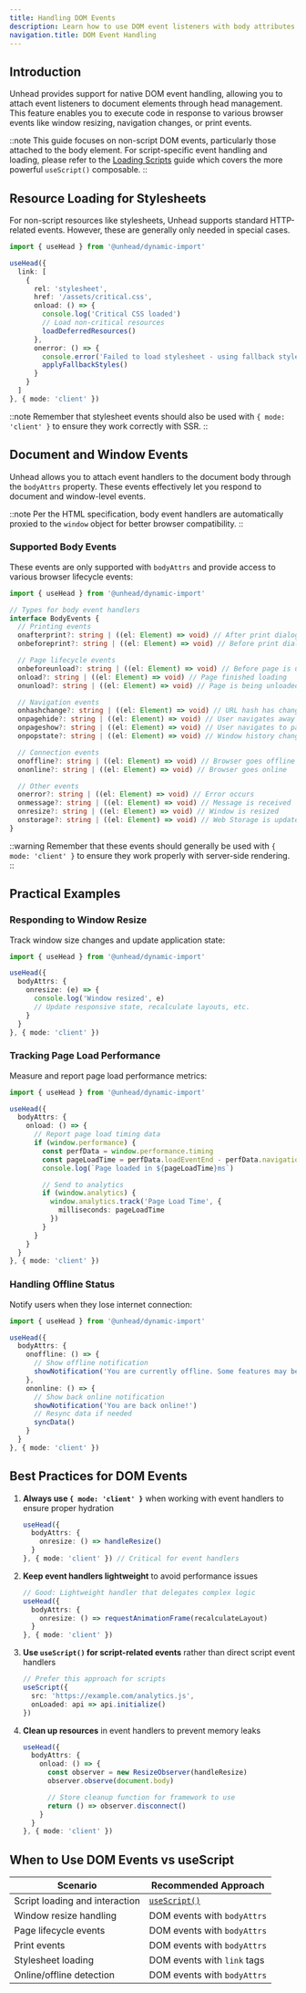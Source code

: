 ```yaml
---
title: Handling DOM Events
description: Learn how to use DOM event listeners with body attributes and non-script elements.
navigation.title: DOM Event Handling
---
```


## Introduction

Unhead provides support for native DOM event handling, allowing you to attach event listeners to document elements through head management. This feature enables you to execute code in response to various browser events like window resizing, navigation changes, or print events.

::note
This guide focuses on non-script DOM events, particularly those attached to the body element. For script-specific event handling and loading, please refer to the [Loading Scripts](/guides/loading-scripts) guide which covers the more powerful `useScript()` composable.
::

## Resource Loading for Stylesheets

For non-script resources like stylesheets, Unhead supports standard HTTP-related events. However, these are generally only needed in special cases.

```ts
import { useHead } from '@unhead/dynamic-import'

useHead({
  link: [
    {
      rel: 'stylesheet',
      href: '/assets/critical.css',
      onload: () => {
        console.log('Critical CSS loaded')
        // Load non-critical resources
        loadDeferredResources()
      },
      onerror: () => {
        console.error('Failed to load stylesheet - using fallback styles')
        applyFallbackStyles()
      }
    }
  ]
}, { mode: 'client' })
```

::note
Remember that stylesheet events should also be used with `{ mode: 'client' }` to ensure they work correctly with SSR.
::

## Document and Window Events

Unhead allows you to attach event handlers to the document body through the `bodyAttrs` property. These events effectively let you respond to document and window-level events.

::note
Per the HTML specification, body event handlers are automatically proxied to the `window` object for better browser compatibility.
::

### Supported Body Events

These events are only supported with `bodyAttrs` and provide access to various browser lifecycle events:

```ts
import { useHead } from '@unhead/dynamic-import'

// Types for body event handlers
interface BodyEvents {
  // Printing events
  onafterprint?: string | ((el: Element) => void) // After print dialog closes
  onbeforeprint?: string | ((el: Element) => void) // Before print dialog opens

  // Page lifecycle events
  onbeforeunload?: string | ((el: Element) => void) // Before page is unloaded
  onload?: string | ((el: Element) => void) // Page finished loading
  onunload?: string | ((el: Element) => void) // Page is being unloaded

  // Navigation events
  onhashchange?: string | ((el: Element) => void) // URL hash has changed
  onpagehide?: string | ((el: Element) => void) // User navigates away
  onpageshow?: string | ((el: Element) => void) // User navigates to page
  onpopstate?: string | ((el: Element) => void) // Window history changes

  // Connection events
  onoffline?: string | ((el: Element) => void) // Browser goes offline
  ononline?: string | ((el: Element) => void) // Browser goes online

  // Other events
  onerror?: string | ((el: Element) => void) // Error occurs
  onmessage?: string | ((el: Element) => void) // Message is received
  onresize?: string | ((el: Element) => void) // Window is resized
  onstorage?: string | ((el: Element) => void) // Web Storage is updated
}
```

::warning
Remember that these events should generally be used with `{ mode: 'client' }` to ensure they work properly with server-side rendering.
::

## Practical Examples

### Responding to Window Resize

Track window size changes and update application state:

```ts
import { useHead } from '@unhead/dynamic-import'

useHead({
  bodyAttrs: {
    onresize: (e) => {
      console.log('Window resized', e)
      // Update responsive state, recalculate layouts, etc.
    }
  }
}, { mode: 'client' })
```

### Tracking Page Load Performance

Measure and report page load performance metrics:

```ts
import { useHead } from '@unhead/dynamic-import'

useHead({
  bodyAttrs: {
    onload: () => {
      // Report page load timing data
      if (window.performance) {
        const perfData = window.performance.timing
        const pageLoadTime = perfData.loadEventEnd - perfData.navigationStart
        console.log(`Page loaded in ${pageLoadTime}ms`)

        // Send to analytics
        if (window.analytics) {
          window.analytics.track('Page Load Time', {
            milliseconds: pageLoadTime
          })
        }
      }
    }
  }
}, { mode: 'client' })
```

### Handling Offline Status

Notify users when they lose internet connection:

```ts
import { useHead } from '@unhead/dynamic-import'

useHead({
  bodyAttrs: {
    onoffline: () => {
      // Show offline notification
      showNotification('You are currently offline. Some features may be unavailable.')
    },
    ononline: () => {
      // Show back online notification
      showNotification('You are back online!')
      // Resync data if needed
      syncData()
    }
  }
}, { mode: 'client' })
```

## Best Practices for DOM Events

1. **Always use `{ mode: 'client' }`** when working with event handlers to ensure proper hydration
   ```ts
   useHead({
     bodyAttrs: {
       onresize: () => handleResize()
     }
   }, { mode: 'client' }) // Critical for event handlers
   ```

2. **Keep event handlers lightweight** to avoid performance issues
   ```ts
   // Good: Lightweight handler that delegates complex logic
   useHead({
     bodyAttrs: {
       onresize: () => requestAnimationFrame(recalculateLayout)
     }
   }, { mode: 'client' })
   ```

3. **Use `useScript()` for script-related events** rather than direct script event handlers
   ```ts
   // Prefer this approach for scripts
   useScript({
     src: 'https://example.com/analytics.js',
     onLoaded: api => api.initialize()
   })
   ```

4. **Clean up resources** in event handlers to prevent memory leaks
   ```ts
   useHead({
     bodyAttrs: {
       onload: () => {
         const observer = new ResizeObserver(handleResize)
         observer.observe(document.body)

         // Store cleanup function for framework to use
         return () => observer.disconnect()
       }
     }
   }, { mode: 'client' })
   ```

## When to Use DOM Events vs useScript

| Scenario | Recommended Approach |
|----------|---------------------|
| Script loading and interaction | [`useScript()`](/docs/head/api/composables/use-script) |
| Window resize handling | DOM events with `bodyAttrs` |
| Page lifecycle events | DOM events with `bodyAttrs` |
| Print events | DOM events with `bodyAttrs` |
| Stylesheet loading | DOM events with `link` tags |
| Online/offline detection | DOM events with `bodyAttrs` |
